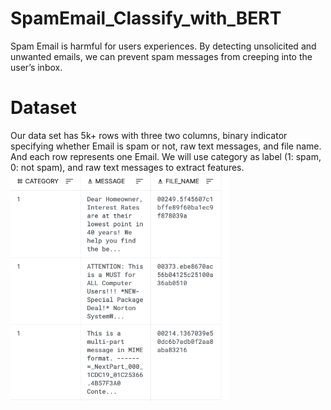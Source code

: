 # SpamEmail_Classify_with_BERT
Spam Email is harmful for users experiences. By detecting unsolicited and unwanted emails, we can prevent spam messages from creeping into the user’s inbox.

# Dataset
Our data set has 5k+ rows with three two columns, binary indicator specifying whether Email is spam or not, raw text messages, and file name. And each row represents one Email. We will use category as label (1: spam, 0: not spam), and raw text messages to extract features.
<img src="pictures/Screen Shot 2022-06-30 at 11.23.56 AM.png" width="350" align="left"> 
